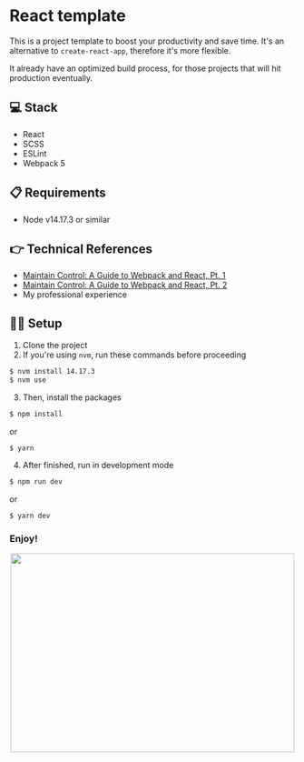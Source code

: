 # React template

This is a project template to boost your productivity and save time. It's an alternative to `create-react-app`, therefore it's more flexible.

It already have an optimized build process, for those projects that will hit production eventually.

## 💻 Stack

- React
- SCSS
- ESLint
- Webpack 5

## 📋 Requirements
- Node v14.17.3 or similar

## 👉 Technical References

- [Maintain Control: A Guide to Webpack and React, Pt. 1](https://www.toptal.com/react/webpack-react-tutorial-pt-1)
- [Maintain Control: A Guide to Webpack and React, Pt. 2](https://www.toptal.com/react/webpack-config-tutorial-pt-2) 
- My professional experience

## 👨‍💻 Setup

1. Clone the project
2. If you're using `nvm`, run these commands before proceeding
```bash
$ nvm install 14.17.3
$ nvm use
```
3. Then, install the packages
```bash
$ npm install
```
or
```
$ yarn
```
4. After finished, run in development mode
```bash
$ npm run dev
```
or
```
$ yarn dev
```

### Enjoy!

<div style="text-align: center">
    <img src="https://media.giphy.com/media/pa37AAGzKXoek/giphy.gif" width="500" height="350">
</div>

